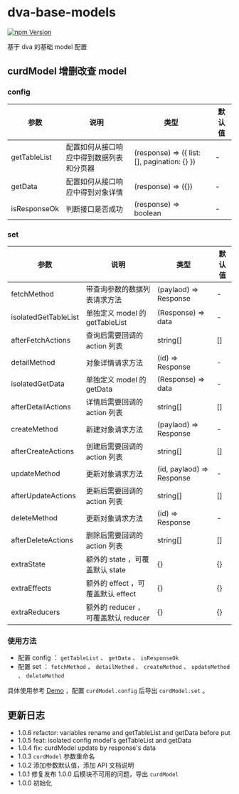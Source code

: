 # dva-base-models

[![npm Version](https://img.shields.io/npm/v/dva-base-models.svg)](https://www.npmjs.com/package/dva-base-models)

基于 dva 的基础 model 配置

## curdModel 增删改查 model

### config

| 参数 | 说明 | 类型 | 默认值 |
| --- | --- | --- | --- |
| getTableList | 配置如何从接口响应中得到数据列表和分页器 | (response) => ({ list: [], pagination: {} }) | - |
| getData | 配置如何从接口响应中得到对象详情 | (response) => ({}) | - |
| isResponseOk | 判断接口是否成功 | (response) => boolean | - |

### set

| 参数 | 说明 | 类型 | 默认值 |
| --- | --- | --- | --- |
| fetchMethod | 带查询参数的数据列表请求方法 | (paylaod) => Response | - |
| isolatedGetTableList | 单独定义 model 的 getTableList | (Response) => data | - |
| afterFetchActions | 查询后需要回调的 action 列表 | string[] | [] |
| detailMethod | 对象详情请求方法 | (id) => Response | - |
| isolatedGetData | 单独定义 model 的 getData | (Response) => data | - |
| afterDetailActions | 详情后需要回调的 action 列表 | string[] | [] |
| createMethod | 新建对象请求方法 | (paylaod) => Response | - |
| afterCreateActions | 创建后需要回调的 action 列表 | string[] | [] |
| updateMethod | 更新对象请求方法 | (id, paylaod) => Response | - |
| afterUpdateActions | 更新后需要回调的 action 列表 | string[] | [] |
| deleteMethod | 更新对象请求方法 | (id) => Response | - |
| afterDeleteActions | 删除后需要回调的 action 列表 | string[] | [] |
| extraState | 额外的 state ，可覆盖默认 state | {} | {} |
| extraEffects | 额外的 effect ，可覆盖默认 effect | {} | {} |
| extraReducers | 额外的 reducer ，可覆盖默认 reducer | {} | {} |

### 使用方法

* 配置 config ： `getTableList` 、 `getData` 、 `isResponseOk`
* 配置 set ： `fetchMethod` 、 `detailMethod` 、 `createMethod` 、 `updateMethod` 、 `deleteMethod`

具体使用参考 [Demo](https://github.com/theprimone/ant-design-pro-v2-plus/blob/master/src/base-models/curd.ts) ，配置 `curdModel.config` 后导出 `curdModel.set` 。


## 更新日志

* 1.0.6 refactor: variables rename and getTableList and getData before put
* 1.0.5 feat: isolated config model's getTableList and getData
* 1.0.4 fix: curdModel update by response's data
* 1.0.3 `curdModel` 参数重命名
* 1.0.2 添加参数默认值，添加 API 文档说明
* 1.0.1 修复发布 1.0.0 后模块不可用的问题，导出 `curdModel`
* 1.0.0 初始化
